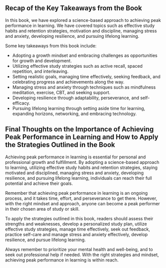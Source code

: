 
Recap of the Key Takeaways from the Book
----------------------------------------

In this book, we have explored a science-based approach to achieving peak performance in learning. We have covered topics such as effective study habits and retention strategies, motivation and discipline, managing stress and anxiety, developing resilience, and pursuing lifelong learning.

Some key takeaways from this book include:

* Adopting a growth mindset and embracing challenges as opportunities for growth and development.
* Utilizing effective study strategies such as active recall, spaced repetition, and interleaving.
* Setting realistic goals, managing time effectively, seeking feedback, and celebrating progress and achievements along the way.
* Managing stress and anxiety through techniques such as mindfulness meditation, exercise, CBT, and seeking support.
* Developing resilience through adaptability, perseverance, and self-efficacy.
* Pursuing lifelong learning through setting aside time for learning, expanding horizons, networking, and embracing technology.

Final Thoughts on the Importance of Achieving Peak Performance in Learning and How to Apply the Strategies Outlined in the Book
-------------------------------------------------------------------------------------------------------------------------------

Achieving peak performance in learning is essential for personal and professional growth and fulfillment. By adopting a science-based approach to learning, utilizing effective study habits and retention strategies, staying motivated and disciplined, managing stress and anxiety, developing resilience, and pursuing lifelong learning, individuals can reach their full potential and achieve their goals.

Remember that achieving peak performance in learning is an ongoing process, and it takes time, effort, and perseverance to get there. However, with the right mindset and approach, anyone can become a peak performer in their chosen area of study or skill.

To apply the strategies outlined in this book, readers should assess their strengths and weaknesses, develop a personalized study plan, utilize effective study strategies, manage time effectively, seek out feedback, practice self-care and manage stress and anxiety effectively, develop resilience, and pursue lifelong learning.

Always remember to prioritize your mental health and well-being, and to seek out professional help if needed. With the right strategies and mindset, achieving peak performance in learning is within reach.

